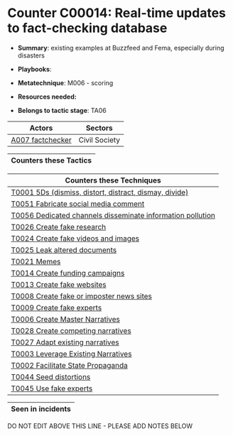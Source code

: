 # Counter C00014: Real-time updates to fact-checking database

* **Summary**: existing examples at Buzzfeed and Fema, especially during disasters

* **Playbooks**: 

* **Metatechnique**: M006 - scoring

* **Resources needed:** 

* **Belongs to tactic stage**: TA06


| Actors | Sectors |
| ------ | ------- |
| [A007 factchecker](../actors/A007.md) | Civil Society |



| Counters these Tactics |
| ---------------------- |



| Counters these Techniques |
| ------------------------- |
| [T0001 5Ds (dismiss, distort, distract, dismay, divide)](../techniques/T0001.md) |
| [T0051 Fabricate social media comment](../techniques/T0051.md) |
| [T0056 Dedicated channels disseminate information pollution](../techniques/T0056.md) |
| [T0026 Create fake research](../techniques/T0026.md) |
| [T0024 Create fake videos and images](../techniques/T0024.md) |
| [T0025 Leak altered documents](../techniques/T0025.md) |
| [T0021 Memes](../techniques/T0021.md) |
| [T0014 Create funding campaigns](../techniques/T0014.md) |
| [T0013 Create fake websites](../techniques/T0013.md) |
| [T0008 Create fake or imposter news sites](../techniques/T0008.md) |
| [T0009 Create fake experts](../techniques/T0009.md) |
| [T0006 Create Master Narratives](../techniques/T0006.md) |
| [T0028 Create competing narratives](../techniques/T0028.md) |
| [T0027 Adapt existing narratives](../techniques/T0027.md) |
| [T0003 Leverage Existing Narratives](../techniques/T0003.md) |
| [T0002 Facilitate State Propaganda](../techniques/T0002.md) |
| [T0044 Seed distortions](../techniques/T0044.md) |
| [T0045 Use fake experts](../techniques/T0045.md) |



| Seen in incidents |
| ----------------- |


DO NOT EDIT ABOVE THIS LINE - PLEASE ADD NOTES BELOW